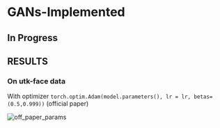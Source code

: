 # GANs-Implemented
## In Progress
## RESULTS
### On utk-face data
With optimizer
```torch.optim.Adam(model.parameters(), lr = lr, betas=(0.5,0.999))``` (official paper)

![off_paper_params](https://user-images.githubusercontent.com/103068685/231451455-7f9eed05-cc41-4e21-ad0b-6c772f1b5d32.gif)
